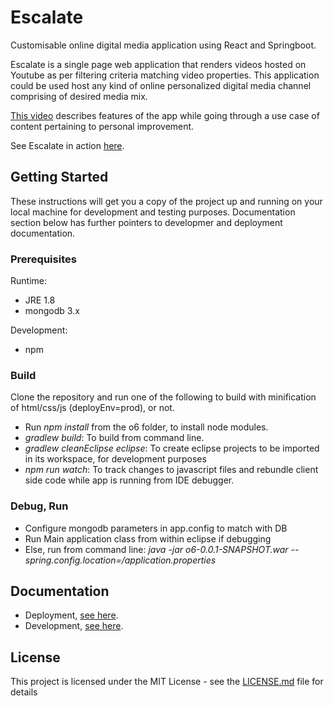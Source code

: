 # Escalate

Customisable online digital media application using React and Springboot.

Escalate is a single page web application that renders videos hosted on Youtube as per filtering criteria matching video properties. This application could be used host any kind of online personalized digital media channel comprising of desired media mix.

[This video](https://www.youtube.com/watch?v=L1pKYqutHGQ) describes features of the app while going through a use case of content pertaining to personal improvement. 

See Escalate in action [here](https://escalate.opulencesix.com).

## Getting Started

These instructions will get you a copy of the project up and running on your local machine for development and testing purposes. Documentation section below has further pointers to developmer and deployment documentation.

### Prerequisites
Runtime:
* JRE 1.8
* mongodb 3.x

Development:
* npm

### Build

Clone the repository and run one of the following to build with minification of html/css/js (deployEnv=prod), or not.

* Run _npm install_ from the o6 folder, to install node modules. 
* _gradlew build_: To build from command line.
* _gradlew cleanEclipse eclipse_: To create eclipse projects to be imported in its workspace, for development purposes
* _npm run watch_: To track changes to javascript files and rebundle client side code while app is running from IDE debugger.

### Debug, Run
* Configure mongodb parameters in app.config to match with DB
* Run Main application class from within eclipse if debugging
* Else, run from command line: _java -jar o6-0.0.1-SNAPSHOT.war  --spring.config.location=<path>/application.properties_
  
## Documentation

* Deployment, [see here](https://github.com/opulencesix/Escalate/wiki/Deployment).
* Development, [see here](https://github.com/opulencesix/Escalate/wiki/Development).

## License

This project is licensed under the MIT License - see the [LICENSE.md](LICENSE) file for details

